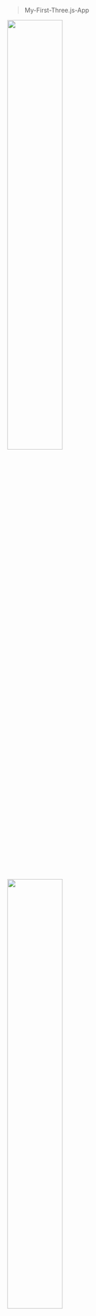 > My-First-Three.js-App  
<img src="https://user-images.githubusercontent.com/75277382/149139919-a5116ffc-3c5a-492b-9b66-3493922881ef.PNG" width=50% height=50%>
<img src="https://user-images.githubusercontent.com/75277382/149139922-e5a0885c-b941-4b03-a426-10e301bcf35f.PNG" width=50% height=50%>
